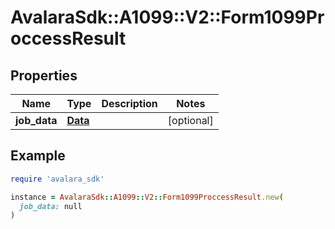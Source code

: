 # AvalaraSdk::A1099::V2::Form1099ProccessResult

## Properties

| Name | Type | Description | Notes |
| ---- | ---- | ----------- | ----- |
| **job_data** | [**Data**](Data.md) |  | [optional] |

## Example

```ruby
require 'avalara_sdk'

instance = AvalaraSdk::A1099::V2::Form1099ProccessResult.new(
  job_data: null
)
```

